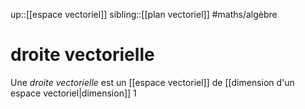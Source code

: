 up::[[espace vectoriel]]
sibling::[[plan vectoriel]]
#maths/algèbre 
# droite vectorielle
Une _droite vectorielle_ est un [[espace vectoriel]] de [[dimension d'un espace vectoriel|dimension]] 1
